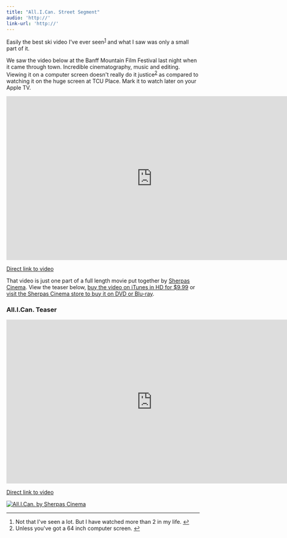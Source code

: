 ```yaml
---
title: "All.I.Can. Street Segment"
audio: 'http://'
link-url: 'http://'
---
```

<p>Easily the best ski video I've ever seen<sup id="fnref-19973:1"><a href="#fn-19973:1" rel="footnote">1</a></sup> and what I saw was only a small part of it.</p>
<p>We saw the video below at the Banff Mountain Film Festival last night when it came through town. Incredible cinematography, music and editing. Viewing it on a computer screen doesn't really do it justice<sup id="fnref-19973:2"><a href="#fn-19973:2" rel="footnote">2</a></sup> as compared to watching it on the huge screen at TCU Place. Mark it to watch later on your Apple TV.</p>
<p><iframe src="http://player.vimeo.com/video/32863936?title=0&amp;byline=0&amp;portrait=0" width="759" height="427" frameborder="0" webkitAllowFullScreen mozallowfullscreen allowFullScreen></iframe></p>
<p><a href="http://vimeo.com/32863936">Direct link to video</a></p>
<p>That video is just one part of a full length movie put together by <a href="http://www.sherpascinema.com/">Sherpas Cinema</a>. View the teaser below, <a href="http://click.linksynergy.com/fs-bin/stat?id=6PFrOqNV4B8&amp;offerid=146261&amp;type=3&amp;subid=0&amp;tmpid=1826&amp;RD_PARM1=http%253A%252F%252Fitunes.apple.com%252Fca%252Fmovie%252Fall.i.can.-by-sherpas-cinema%252Fid470509338%253Fuo%253D4%2526partnerId%253D30">buy the video on iTunes in HD for $9.99</a> or <a href="http://www.sherpascinema.com/taxonomy/term/89">visit the Sherpas Cinema store to buy it on DVD or Blu-ray</a>.</p>
<h3>All.I.Can. Teaser</h3>
<p><iframe src="http://player.vimeo.com/video/16442800?color=ffffff" width="759" height="427" frameborder="0" webkitAllowFullScreen mozallowfullscreen allowFullScreen></iframe></p>
<p><a href="http://vimeo.com/16442800">Direct link to video</a></p>
<p><a href="http://click.linksynergy.com/fs-bin/stat?id=6PFrOqNV4B8&offerid=146261&type=3&subid=0&tmpid=1826&RD_PARM1=http%253A%252F%252Fitunes.apple.com%252Fca%252Fmovie%252Fall.i.can.-by-sherpas-cinema%252Fid470509338%253Fuo%253D4%2526partnerId%253D30" target="itunes_store"><img src="http://ax.phobos.apple.com.edgesuite.net/images/web/linkmaker/badge_itunes-lrg.gif" alt="All.I.Can. by Sherpas Cinema" style="border: 0;"/></a></p>
<div class="footnotes">
<hr />
<ol>
<li id="fn-19973:1">
Not that I've seen a lot. But I have watched more than 2 in my life.&#160;<a href="#fnref-19973:1" rev="footnote">&#8617;</a>
</li>
<li id="fn-19973:2">
Unless you've got a 64 inch computer screen.&#160;<a href="#fnref-19973:2" rev="footnote">&#8617;</a>
</li>
</ol>
</div>

